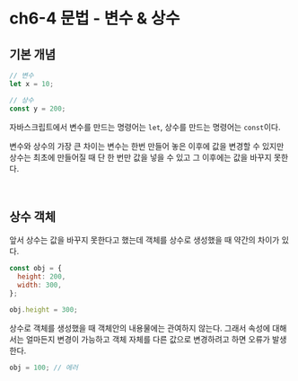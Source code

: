 # ch6-4 문법 - 변수 & 상수

## 기본 개념

```js
// 변수
let x = 10;

// 상수
const y = 200;
```

자바스크립트에서 변수를 만드는 명령어는 `let`, 상수를 만드는 명령어는 `const`이다.

변수와 상수의 가장 큰 차이는 변수는 한번 만들어 놓은 이후에 값을 변경할 수 있지만 상수는 최초에 만들어질 때 단 한 번만 값을 넣을 수 있고 그 이후에는 값을 바꾸지 못한다.

<br />

## 상수 객체

앞서 상수는 값을 바꾸지 못한다고 했는데 객체를 상수로 생성했을 때 약간의 차이가 있다.

```js
const obj = {
  height: 200,
  width: 300,
};

obj.height = 300;
```

상수로 객체를 생성했을 때 객체안의 내용물에는 관여하지 않는다. 그래서 속성에 대해서는 얼마든지 변경이 가능하고 객체 자체를 다른 값으로 변경하려고 하면 오류가 발생한다.

```js
obj = 100; // 에러
```
